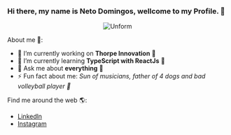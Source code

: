 ### Hi there, my name is Neto Domingos, wellcome to my Profile. 👋

<p align="center">
  <img src="https://user-images.githubusercontent.com/49910898/107430340-c50d7700-6b03-11eb-8074-6ad3185b5da3.png"  alt="Unform" />
</p>


About me 🧐:

- 🔭 I’m currently working on **Thorpe Innovation** 🚀
- 🌱 I’m currently learning **TypeScript with ReactJs** 📃
- 💬 Ask me about **everything** 🤩
- ⚡ Fun fact about me: *Sun of musicians, father of 4 dogs and bad volleyball player 🤘*

Find me around the web 🌎:

- [Linkedln](https://www.linkedin.com/in/netodomingos/)
- [Instagram](https://www.instagram.com/neto_domingoss/)
